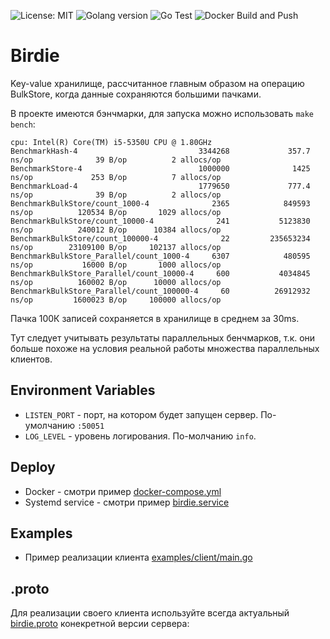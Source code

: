 ![License: MIT](https://img.shields.io/badge/License-MIT-green.svg)
![Golang version](https://img.shields.io/badge/Golang-1.19-green.svg)
![Go Test](https://github.com/shamanis/birdie/actions/workflows/go.yml/badge.svg?branch=master)
![Docker Build and Push](https://github.com/shamanis/birdie/actions/workflows/docker-image.yml/badge.svg)

# Birdie
Key-value хранилище, рассчитанное главным образом на операцию BulkStore, когда данные сохраняются большими пачками.

В проекте имеются бэнчмарки, для запуска можно использовать `make bench`:
```shell
cpu: Intel(R) Core(TM) i5-5350U CPU @ 1.80GHz
BenchmarkHash-4                           3344268             357.7 ns/op              39 B/op          2 allocs/op
BenchmarkStore-4                          1000000              1425 ns/op             253 B/op          7 allocs/op
BenchmarkLoad-4                           1779650             777.4 ns/op              39 B/op          2 allocs/op
BenchmarkBulkStore/count_1000-4              2365            849593 ns/op          120534 B/op       1029 allocs/op
BenchmarkBulkStore/count_10000-4              241           5123830 ns/op          240012 B/op      10384 allocs/op
BenchmarkBulkStore/count_100000-4              22         235653234 ns/op        23109100 B/op     102137 allocs/op
BenchmarkBulkStore_Parallel/count_1000-4     6307            480595 ns/op           16000 B/op       1000 allocs/op
BenchmarkBulkStore_Parallel/count_10000-4     600           4034845 ns/op          160002 B/op      10000 allocs/op
BenchmarkBulkStore_Parallel/count_100000-4     60          26912932 ns/op         1600023 B/op     100000 allocs/op
```
Пачка 100К записей сохраняется в хранилище в среднем за 30ms.

Тут следует учитывать результаты параллельных бенчмарков, т.к. они больше похоже на условия реальной работы множества параллельных клиентов.

## Environment Variables
* `LISTEN_PORT` - порт, на котором будет запущен сервер. По-умолчанию `:50051`
* `LOG_LEVEL` - уровень логирования. По-молчанию `info`.

## Deploy
* Docker - смотри пример [docker-compose.yml](deployments/docker-compose.yml)
* Systemd service - смотри пример [birdie.service](init/birdie.service)

## Examples
* Пример реализации клиента [examples/client/main.go](examples/client/main.go)

## .proto
Для реализации своего клиента используйте всегда актуальный [birdie.proto](api/birdie.proto) конекретной версии сервера: 
